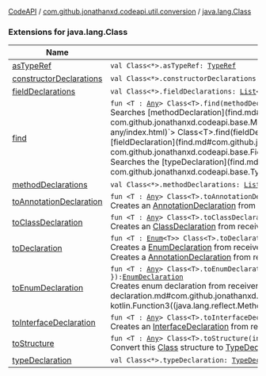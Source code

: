 [CodeAPI](../../index.md) / [com.github.jonathanxd.codeapi.util.conversion](../index.md) / [java.lang.Class](.)

### Extensions for java.lang.Class

| Name | Summary |
|---|---|
| [asTypeRef](as-type-ref.md) | `val Class<*>.asTypeRef: `[`TypeRef`](../../com.github.jonathanxd.codeapi.type/-type-ref/index.md) |
| [constructorDeclarations](constructor-declarations.md) | `val Class<*>.constructorDeclarations: `[`List`](https://kotlinlang.org/api/latest/jvm/stdlib/kotlin.collections/-list/index.html)`<`[`ConstructorDeclaration`](../../com.github.jonathanxd.codeapi.base/-constructor-declaration/index.md)`>` |
| [fieldDeclarations](field-declarations.md) | `val Class<*>.fieldDeclarations: `[`List`](https://kotlinlang.org/api/latest/jvm/stdlib/kotlin.collections/-list/index.html)`<`[`FieldDeclaration`](../../com.github.jonathanxd.codeapi.base/-field-declaration/index.md)`>` |
| [find](find.md) | `fun <T : `[`Any`](https://kotlinlang.org/api/latest/jvm/stdlib/kotlin/-any/index.html)`> Class<T>.find(methodDeclaration: `[`MethodDeclaration`](../../com.github.jonathanxd.codeapi.base/-method-declaration/index.md)`): Method?`<br>Searches [methodDeclaration](find.md#com.github.jonathanxd.codeapi.util.conversion$find(java.lang.Class((com.github.jonathanxd.codeapi.util.conversion.find.T)), com.github.jonathanxd.codeapi.base.MethodDeclaration)/methodDeclaration) in this [Class](#).`fun <T : `[`Any`](https://kotlinlang.org/api/latest/jvm/stdlib/kotlin/-any/index.html)`> Class<T>.find(fieldDeclaration: `[`FieldDeclaration`](../../com.github.jonathanxd.codeapi.base/-field-declaration/index.md)`): Field?`<br>Searches [fieldDeclaration](find.md#com.github.jonathanxd.codeapi.util.conversion$find(java.lang.Class((com.github.jonathanxd.codeapi.util.conversion.find.T)), com.github.jonathanxd.codeapi.base.FieldDeclaration)/fieldDeclaration) in this [Class](#).`fun <T : `[`Any`](https://kotlinlang.org/api/latest/jvm/stdlib/kotlin/-any/index.html)`> Class<T>.find(typeDeclaration: `[`TypeDeclaration`](../../com.github.jonathanxd.codeapi.base/-type-declaration/index.md)`): Class<*>?`<br>Searches the [typeDeclaration](find.md#com.github.jonathanxd.codeapi.util.conversion$find(java.lang.Class((com.github.jonathanxd.codeapi.util.conversion.find.T)), com.github.jonathanxd.codeapi.base.TypeDeclaration)/typeDeclaration) in this [Class](#). |
| [methodDeclarations](method-declarations.md) | `val Class<*>.methodDeclarations: `[`List`](https://kotlinlang.org/api/latest/jvm/stdlib/kotlin.collections/-list/index.html)`<`[`MethodDeclaration`](../../com.github.jonathanxd.codeapi.base/-method-declaration/index.md)`>` |
| [toAnnotationDeclaration](to-annotation-declaration.md) | `fun <T : `[`Any`](https://kotlinlang.org/api/latest/jvm/stdlib/kotlin/-any/index.html)`> Class<T>.toAnnotationDeclaration(): `[`AnnotationDeclaration`](../../com.github.jonathanxd.codeapi.base/-annotation-declaration/index.md)<br>Creates an [AnnotationDeclaration](../../com.github.jonathanxd.codeapi.base/-annotation-declaration/index.md) from receiver [Class](#). |
| [toClassDeclaration](to-class-declaration.md) | `fun <T : `[`Any`](https://kotlinlang.org/api/latest/jvm/stdlib/kotlin/-any/index.html)`> Class<T>.toClassDeclaration(): `[`ClassDeclaration`](../../com.github.jonathanxd.codeapi.base/-class-declaration/index.md)<br>Creates an [ClassDeclaration](../../com.github.jonathanxd.codeapi.base/-class-declaration/index.md) from receiver [Class](#). |
| [toDeclaration](to-declaration.md) | `fun <T : `[`Enum`](https://kotlinlang.org/api/latest/jvm/stdlib/kotlin/-enum/index.html)`<T>> Class<T>.toDeclaration(): `[`EnumDeclaration`](../../com.github.jonathanxd.codeapi.base/-enum-declaration/index.md)<br>Creates a [EnumDeclaration](../../com.github.jonathanxd.codeapi.base/-enum-declaration/index.md) from receiver [Enum](https://kotlinlang.org/api/latest/jvm/stdlib/kotlin/-enum/index.html) class.`fun Class<`[`Annotation`](../../com.github.jonathanxd.codeapi.base/-annotation/index.md)`>.toDeclaration(): `[`AnnotationDeclaration`](../../com.github.jonathanxd.codeapi.base/-annotation-declaration/index.md)<br>Creates a [AnnotationDeclaration](../../com.github.jonathanxd.codeapi.base/-annotation-declaration/index.md) from receiver [Annotation](../../com.github.jonathanxd.codeapi.base/-annotation/index.md) class. |
| [toEnumDeclaration](to-enum-declaration.md) | `fun <T : `[`Any`](https://kotlinlang.org/api/latest/jvm/stdlib/kotlin/-any/index.html)`> Class<T>.toEnumDeclaration(nameProvider: (method: Method, index: `[`Int`](https://kotlinlang.org/api/latest/jvm/stdlib/kotlin/-int/index.html)`, parameter: Parameter) -> `[`String`](https://kotlinlang.org/api/latest/jvm/stdlib/kotlin/-string/index.html)` = { m, i, _ -> m.parameterNames[i] }): `[`EnumDeclaration`](../../com.github.jonathanxd.codeapi.base/-enum-declaration/index.md)<br>Creates enum declaration from receiver [Class](#) using parameter name provider: [nameProvider](to-enum-declaration.md#com.github.jonathanxd.codeapi.util.conversion$toEnumDeclaration(java.lang.Class((com.github.jonathanxd.codeapi.util.conversion.toEnumDeclaration.T)), kotlin.Function3((java.lang.reflect.Method, kotlin.Int, java.lang.reflect.Parameter, kotlin.String)))/nameProvider). |
| [toInterfaceDeclaration](to-interface-declaration.md) | `fun <T : `[`Any`](https://kotlinlang.org/api/latest/jvm/stdlib/kotlin/-any/index.html)`> Class<T>.toInterfaceDeclaration(): `[`InterfaceDeclaration`](../../com.github.jonathanxd.codeapi.base/-interface-declaration/index.md)<br>Creates an [InterfaceDeclaration](../../com.github.jonathanxd.codeapi.base/-interface-declaration/index.md) from receiver [Class](#). |
| [toStructure](to-structure.md) | `fun <T : `[`Any`](https://kotlinlang.org/api/latest/jvm/stdlib/kotlin/-any/index.html)`> Class<T>.toStructure(includeFields: `[`Boolean`](https://kotlinlang.org/api/latest/jvm/stdlib/kotlin/-boolean/index.html)` = true, includeMethods: `[`Boolean`](https://kotlinlang.org/api/latest/jvm/stdlib/kotlin/-boolean/index.html)` = true, includeSubClasses: `[`Boolean`](https://kotlinlang.org/api/latest/jvm/stdlib/kotlin/-boolean/index.html)` = true): `[`List`](https://kotlinlang.org/api/latest/jvm/stdlib/kotlin.collections/-list/index.html)`<`[`TypeDeclaration`](../../com.github.jonathanxd.codeapi.base/-type-declaration/index.md)`>`<br>Convert this [Class](#) structure to [TypeDeclaration](../../com.github.jonathanxd.codeapi.base/-type-declaration/index.md)s (first element is the input class, other elements is inner-classes). |
| [typeDeclaration](type-declaration.md) | `val Class<*>.typeDeclaration: `[`TypeDeclaration`](../../com.github.jonathanxd.codeapi.base/-type-declaration/index.md) |
